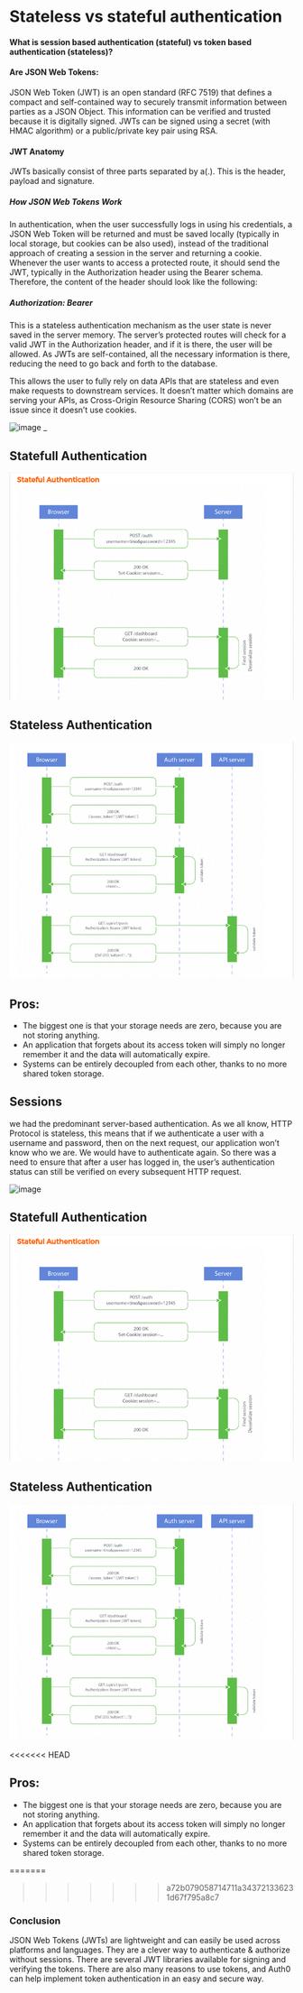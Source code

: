 # Stateless vs stateful authentication


#### What is session based authentication (stateful) vs token based authentication (stateless)?

####   Are JSON Web Tokens:
JSON Web Token (JWT) is an open standard (RFC 7519) that defines a compact and self-contained way to securely transmit information between parties as a JSON Object. This information can be verified and trusted because it is digitally signed. JWTs can be signed using a secret (with HMAC algorithm) or a public/private key pair using RSA.

#### JWT Anatomy
JWTs basically consist of three parts separated by a(.). This is the header, payload and signature.
##### How JSON Web Tokens Work
In authentication, when the user successfully logs in using his credentials, a JSON Web Token will be returned and must be saved locally (typically in local storage, but cookies can be also used), instead of the traditional approach of creating a session in the server and returning a cookie.
Whenever the user wants to access a protected route, it should send the JWT, typically in the Authorization header using the Bearer schema. Therefore, the content of the header should look like the following:

##### Authorization: Bearer <token>

This is a stateless authentication mechanism as the user state is never saved in the server memory. The server’s protected routes will check for a valid JWT in the Authorization header, and if it is there, the user will be allowed. As JWTs are self-contained, all the necessary information is there, reducing the need to go back and forth to the database.

This allows the user to fully rely on data APIs that are stateless and even make requests to downstream services. It doesn’t matter which domains are serving your APIs, as Cross-Origin Resource Sharing (CORS) won’t be an issue since it doesn’t use cookies.

![image](https://i.imgur.com/OCD5AJB.png)
_
## Statefull Authentication
 ![This is image](Stateful.png)


 ## Stateless Authentication
 ![This is image](stateless.png)

 ## Pros:
 * The biggest one is that your storage needs are zero, because you are not storing anything.
 * An application that forgets about its access token will simply no longer remember it and the data will automatically expire.
 * Systems can be entirely decoupled from each other, thanks to no more shared token storage.



## Sessions

 we had the predominant server-based authentication. As we all know, HTTP Protocol is stateless, this means that if we authenticate a user with a username and password, then on the next request, our application won’t know who we are. We would have to authenticate again. So there was a need to ensure that after a user has logged in, the user’s authentication status can still be verified on every subsequent HTTP request.

 ![image](https://i.imgur.com/cGa7eQn.png)

 ## Statefull Authentication
 ![This is image](Stateful.png)


 ## Stateless Authentication
 ![This is image](stateless.png)

<<<<<<< HEAD
 ## Pros:
 * The biggest one is that your storage needs are zero, because you are not storing anything.
 * An application that forgets about its access token will simply no longer remember it and the data will automatically expire.
 * Systems can be entirely decoupled from each other, thanks to no more shared token storage.




=======
>>>>>>> a72b079058714711a343721336231d67f795a8c7



 ### Conclusion
JSON Web Tokens (JWTs) are lightweight and can easily be used across platforms and languages. They are a clever way to authenticate & authorize without sessions. There are several JWT libraries available for signing and verifying the tokens. There are also many reasons to use tokens, and Auth0 can help implement token authentication in an easy and secure way.

